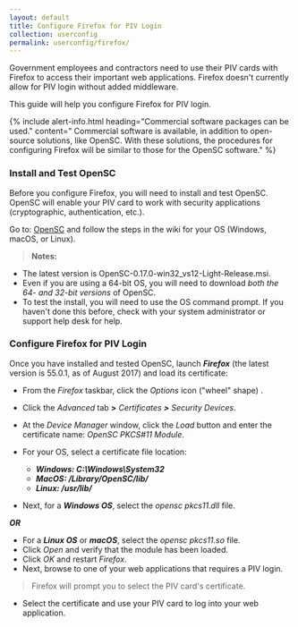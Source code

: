 ```yaml
---
layout: default
title: Configure Firefox for PIV Login
collection: userconfig
permalink: userconfig/firefox/
---
```


Government employees and contractors need to use their PIV cards with Firefox to access their important web applications. Firefox doesn't currently allow for PIV login without added middleware.  

This guide will help you configure Firefox for PIV login. 

{% include alert-info.html heading="Commercial software packages can be used." content=" Commercial software is available, in addition to open-source solutions, like OpenSC. With these solutions, the procedures for configuring Firefox will be similar to those for the OpenSC software." %} 

### Install and Test OpenSC

Before you configure Firefox, you will need to install and test OpenSC. OpenSC will enable your PIV card to work with security applications (cryptographic, authentication, etc.).  

Go to:  [OpenSC](https://github.com/OpenSC/OpenSC/wiki) and follow the steps in the wiki for your OS (Windows, macOS, or Linux).

> **Notes:** 
  * The latest version is OpenSC-0.17.0-win32_vs12-Light-Release.msi.
  * Even if you are using a 64-bit OS, you will need to download _both the 64- and 32-bit versions_ of OpenSC.
  * To test the install, you will need to use the OS command prompt. If you haven't done this before, check with your system administrator or support help desk for help. 

### Configure Firefox for PIV Login

Once you have installed and tested OpenSC, launch **_Firefox_** (the latest version is 55.0.1, as of August 2017) and load its certificate:

* From the _Firefox_ taskbar, click the _Options_ icon ("wheel" shape) . 
* Click the _Advanced_ tab **>** _Certificates **>** Security Devices_.

* At the _Device Manager_ window, click the _Load_ button and enter the certificate name: _OpenSC PKCS#11 Module_.
* For your OS, select a certificate file location:

  * **_Windows: C:\Windows\System32_**
  * **_MacOS: /Library/OpenSC/lib/_**
  * **_Linux: /usr/lib/_**
  
* Next, for a **_Windows OS_**, select the _opensc pkcs11.dll_ file.

**_OR_**

* For a **_Linux OS_** or **_macOS_**, select the _opensc pkcs11.so_ file. 
* Click _Open_ and verify that the module has been loaded. 
* Click _OK_ and restart _Firefox_. 
* Next, browse to one of your web applications that requires a PIV login.

> Firefox will prompt you to select the PIV card's certificate. <!--Is this being done by an Admin or user?-->

* Select the certificate and use your PIV card to log into your web application. <!--Is loading the certificate is a one-time step for a user's computer or does it need to be reloaded each time the user needs to login with PIV?-->
